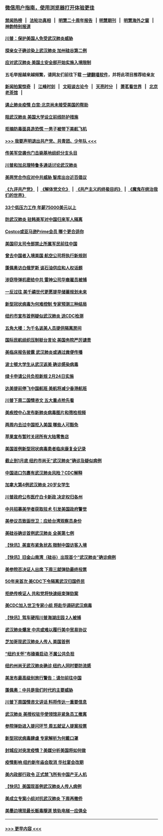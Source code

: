 ### [微信用户指南，使用浏览器打开体验更佳](https://github.com/gfw-breaker/banned-news1/blob/master/indexes/wechat-guide.md?t=0)
#### [禁闻热榜](热点新闻.md?t=0)  &nbsp;&nbsp;|&nbsp;&nbsp; [法轮功真相](https://github.com/gfw-breaker/truth/blob/master/README.md?t=0) &nbsp;&nbsp;|&nbsp;&nbsp; [明慧二十周年报告](https://github.com/gfw-breaker/mh-reports/blob/master/README.md?t=0) &nbsp;&nbsp;|&nbsp;&nbsp;[明慧期刊](https://github.com/gfw-breaker/mh-qikan) &nbsp;&nbsp;|&nbsp;&nbsp; [明慧海外之窗](https://github.com/gfw-breaker/mh-news/blob/master/README.md?t=0) &nbsp;&nbsp;|&nbsp;&nbsp; [神韵特别报道](https://github.com/gfw-breaker/mh-news/blob/master/shenyun.md?t=0)
#### [川普：保护美国人免受武汉肺炎威胁](../pages/nsc412/n11839718.md?t=02031033) 
#### [探亲女子确诊染上武汉肺炎 加州硅谷第二例](../pages/nsc412/n11839784.md?t=02031033) 
#### [应对武汉肺炎 美国土安全部开始实施入境限制](../pages/nsc412/n11839729.md?t=02031033) 
#### 五毛举报越来越频繁，请网友们前往下载 [一键翻墙软件](https://github.com/gfw-breaker/ssr-accounts)，并将此项目推荐给亲友
#### [新闻拍案惊奇](https://github.com/gfw-breaker/banned-news1/blob/master/pages/link4.md) &nbsp;&nbsp;|&nbsp;&nbsp; [江峰时刻](https://github.com/gfw-breaker/banned-news1/blob/master/pages/link4.md) &nbsp;&nbsp;|&nbsp;&nbsp; [文昭谈古论今](https://github.com/gfw-breaker/banned-news1/blob/master/pages/link4.md) &nbsp;&nbsp;|&nbsp;&nbsp; [天亮时分](https://github.com/gfw-breaker/banned-news1/blob/master/pages/link4.md) &nbsp;&nbsp;|&nbsp;&nbsp; [萧茗看世界](https://github.com/gfw-breaker/banned-news1/blob/master/pages/link4.md) &nbsp;&nbsp;|&nbsp;&nbsp; [北京老茶馆](https://github.com/gfw-breaker/banned-news1/blob/master/pages/link4.md) &nbsp;&nbsp;|&nbsp;&nbsp; 
#### [遏止肺炎疫情 白宫:北京尚未接受美国的帮助](../pages/nsc412/n11839660.md?t=02031033) 
#### [阻武汉肺炎 美国大学设立前线防护措施](../pages/nsc412/n11839479.md?t=02031033) 
#### [拒摘防毒面具造恐慌 一男子被带下美航飞机](../pages/nsc412/n11839455.md?t=02031033) 
#### [>>> 我要声明退出共产党、共青团、少年队 <<<](https://github.com/begood0513/goodnews/blob/master/quit/letter.md) 
#### [传美军空袭也门击毙基地组织分支头目](../pages/nsc412/n11839210.md?t=02031033) 
#### [川普和加总理特鲁多通话讨论武汉肺炎](../pages/nsc412/n11839128.md?t=02031033) 
#### [美两党合作应对中共威胁 智库出台近百倡议](../pages/nsc412/n11838437.md?t=02031033) 
#### [《九评共产党》](https://github.com/begood0513/9ping.md/blob/master/README.md) &nbsp;|&nbsp; [《解体党文化》](../../../../jtdwh.md/blob/master/README.md)  &nbsp;|&nbsp; [《共产主义的终极目的》](../../../../gczydzjmd.md/blob/master/README.md) &nbsp;|&nbsp; [《魔鬼在统治我们的世界》](../../../../mgztzwmdsj.md/blob/master/README.md) 
#### [33个低压力工作 年薪75000美元以上](../pages/nsc412/n11834441.md?t=02031033) 
#### [防武汉肺炎 驻韩美军对中国归来军人隔离](../pages/nsc412/n11838970.md?t=02031033) 
#### [Costco或亚马逊Prime会员 哪个更合适你](../pages/nsc412/n11834459.md?t=02031033) 
#### [美国印太司令部禁止所属军民前往中国](../pages/nsc412/n11838418.md?t=02031033) 
#### [曾去中国者入境美国 航空公司将执行新规则](../pages/nsc412/n11838375.md?t=02031033) 
#### [蓬佩奥访白俄罗斯 谈石油供应和人权话题](../pages/nsc412/n11838242.md?t=02031033) 
#### [涉窃导弹机密给中共 雷神公司华裔雇员被捕](../pages/nsc412/n11838129.md?t=02031033) 
#### [一反过往 美千禧世代更愿提早储蓄规划未来](../pages/nsc412/n11837601.md?t=02031033) 
#### [新型冠状病毒为何难控制 专家预测三种结局](../pages/nsc412/n11838002.md?t=02031033) 
#### [纽约市宣布首例疑似武汉肺炎 送CDC检测](../pages/nsc412/n11837852.md?t=02031033) 
#### [五角大楼：为千名返美人员提供隔离房间](../pages/nsc412/n11837831.md?t=02031033) 
#### [国际民航组织压制挺台言论 美国务院严厉谴责](../pages/nsc412/n11837791.md?t=02031033) 
#### [美临床报告披露 武汉肺炎或通过粪便传播](../pages/nsc412/n11837626.md?t=02031033) 
#### [波士顿大学生从武汉返美 确诊感染病毒](../pages/nsc412/n11837580.md?t=02031033) 
#### [绿卡申请公共负担新规 2月24日实施](../pages/nsc412/n11836634.md?t=02031033) 
#### [达美提前停飞中国航班 美航将减少香港航班](../pages/nsc412/n11837649.md?t=02031033) 
#### [川普下周二国情咨文 五大重点抢先看](../pages/nsc412/n11837512.md?t=02031033) 
#### [美疾控中心发布新肺炎病毒图片和筛检视频](../pages/nsc412/n11837491.md?t=02031033) 
#### [两周内去过中国拒入美国 哪些人可豁免](../pages/nsc412/n11837400.md?t=02031033) 
#### [苹果宣布暂时关闭所有大陆零售店](../pages/nsc412/n11837097.md?t=02031033) 
#### [美国首例新型冠状病毒患者临床康复全记录](../pages/nsc412/n11836513.md?t=02031033) 
#### [截止到1月底  纽约市尚无“武汉肺炎”确诊及疑似病例](../pages/nsc412/n11836657.md?t=02031033) 
#### [中国进口包裹有武汉肺炎风险？CDC解释](../pages/nsc412/n11836321.md?t=02031033) 
#### [加拿大第4例武汉肺炎 20岁女学生](../pages/nsc412/n11836537.md?t=02031033) 
#### [川普政府公布医疗白卡新政 决定权归各州](../pages/nsc412/n11836336.md?t=02031033) 
#### [中共招募美学者获取技术 引发美国政府警觉](../pages/nsc412/n11836277.md?t=02031033) 
#### [美参议员致函世卫：应给台湾观察员身份](../pages/nsc412/n11836183.md?t=02031033) 
#### [美硅谷确诊首例武汉肺炎 全美第七例](../pages/nsc412/n11836093.md?t=02031033) 
#### [【快讯】美宣布紧急状态 限制中国访客入境](../pages/nsc412/n11836030.md?t=02031033) 
#### [【快讯】旧金山南湾（硅谷）出现首个“武汉肺炎”确诊病例](../pages/nsc412/n11836084.md?t=02031033) 
#### [美参院否决证人出席 下周三就弹劾最终投票](../pages/nsc412/n11835900.md?t=02031033) 
#### [50年来首次 美CDC下令隔离武汉归国侨民](../pages/nsc412/n11835854.md?t=02031033) 
#### [拒绝传唤证人 共和党将快速结束弹劾案](../pages/nsc412/n11835573.md?t=02031033) 
#### [美CDC加入世卫专家小组 将赴华调研武汉病毒](../pages/nsc412/n11835584.md?t=02031033) 
#### [【快讯】驾车硬闯川普海湖庄园 2人被捕](../pages/nsc412/n11835785.md?t=02031033) 
#### [武汉肺炎爆发 中共或难以履行美中贸易协议](../pages/nsc412/n11834752.md?t=02031033) 
#### [芝加哥现武汉肺炎人传人 美国首例](../pages/nsc412/n11834730.md?t=02031033) 
#### [“纽约关怀”布碌崙启动  不属公共负担](../pages/nsc412/n11834269.md?t=02031033) 
#### [纽约州尚无武汉肺炎确诊  纽约人同时要防流感](../pages/nsc412/n11834247.md?t=02031033) 
#### [美发布最高级别旅行警告：请勿前往中国](../pages/nsc412/n11834038.md?t=02031033) 
#### [蓬佩奥：中共是我们时代的主要威胁](../pages/nsc412/n11833434.md?t=02031033) 
#### [川普下周国情咨文讲话 料将传达一重要信息](../pages/nsc412/n11833714.md?t=02031033) 
#### [武汉肺炎 美授权驻华使领馆非紧急员工撤离](../pages/nsc412/n11833604.md?t=02031033) 
#### [参院弹劾进入提问环节 周五就证人提案投票](../pages/nsc412/n11833522.md?t=02031033) 
#### [新型冠状病毒肆虐 专家解析为何戴口罩](../pages/nsc412/n11833332.md?t=02031033) 
#### [封城应对突发疫情？美媒分析美国将如何做](../pages/nsc412/n11831560.md?t=02031033) 
#### [疫情影响 纽约新年庙会取消 华社宴会改期](../pages/nsc412/n11831457.md?t=02031033) 
#### [美内政部行政令 正式禁飞所有中国产无人机](../pages/nsc412/n11833169.md?t=02031033) 
#### [【快讯】美国现首例武汉肺炎人传人病例](../pages/nsc412/n11833284.md?t=02031033) 
#### [美成立专案小组对抗武汉肺炎 下周再撤侨](../pages/nsc412/n11832839.md?t=02031033) 
#### [美墨边境现最长贩毒隧道 铁轨电梯一应俱全](../pages/nsc412/n11832928.md?t=02031033) 

----
#### [ >>> 更早内容 <<< ](../indexes/nsc412-earlier.md)
